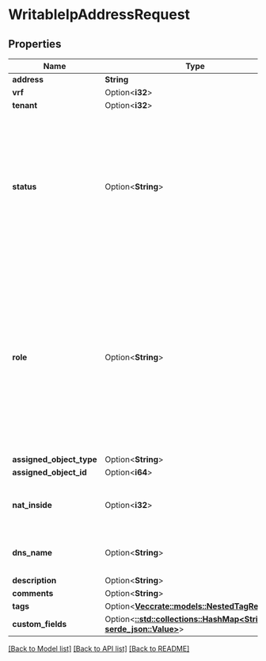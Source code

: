 # WritableIpAddressRequest

## Properties

Name | Type | Description | Notes
------------ | ------------- | ------------- | -------------
**address** | **String** |  | 
**vrf** | Option<**i32**> |  | [optional]
**tenant** | Option<**i32**> |  | [optional]
**status** | Option<**String**> | The operational status of this IP  * `active` - Active * `reserved` - Reserved * `deprecated` - Deprecated * `dhcp` - DHCP * `slaac` - SLAAC | [optional]
**role** | Option<**String**> | The functional role of this IP  * `loopback` - Loopback * `secondary` - Secondary * `anycast` - Anycast * `vip` - VIP * `vrrp` - VRRP * `hsrp` - HSRP * `glbp` - GLBP * `carp` - CARP | [optional]
**assigned_object_type** | Option<**String**> |  | [optional]
**assigned_object_id** | Option<**i64**> |  | [optional]
**nat_inside** | Option<**i32**> | The IP for which this address is the \"outside\" IP | [optional]
**dns_name** | Option<**String**> | Hostname or FQDN (not case-sensitive) | [optional]
**description** | Option<**String**> |  | [optional]
**comments** | Option<**String**> |  | [optional]
**tags** | Option<[**Vec<crate::models::NestedTagRequest>**](NestedTagRequest.md)> |  | [optional]
**custom_fields** | Option<[**::std::collections::HashMap<String, serde_json::Value>**](serde_json::Value.md)> |  | [optional]

[[Back to Model list]](../README.md#documentation-for-models) [[Back to API list]](../README.md#documentation-for-api-endpoints) [[Back to README]](../README.md)


